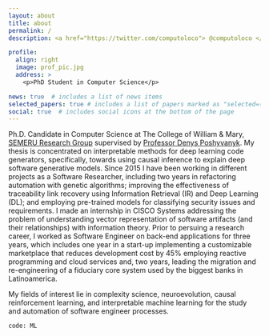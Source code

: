 ```yaml
---
layout: about
title: about
permalink: /
description: <a href="https://twitter.com/computoloco"> @computoloco </a>

profile:
  align: right
  image: prof_pic.jpg
  address: >
    <p>PhD Student in Computer Science</p>

news: true  # includes a list of news items
selected_papers: true # includes a list of papers marked as "selected={true}"
social: true  # includes social icons at the bottom of the page
---
```


Ph.D. Candidate in Computer Science at The College of William & Mary, [SEMERU Research Group](https://www.cs.wm.edu/semeru/people.html) supervised by [Professor Denys Poshyvanyk](https://www.cs.wm.edu/~denys/). My thesis is concentrated on interpretable methods for deep learning code generators, specifically, towards using causal inference to explain deep software generative models. Since 2015 I have been working in different projects as a Software Researcher, including two years in refactoring automation with genetic algorithms; improving the effectiveness of traceability link recovery using Information Retrieval (IR) and Deep Learning (DL); and employing pre-trained models for classifying security issues and requirements. I made an internship in CISCO Systems addressing the problem of understanding vector representation of software artifacts (and their relationships) with information theory. Prior to persuing a research career, I worked as Software Engineer on back-end applications for three years, which includes one year in a start-up implementing a customizable marketplace that reduces development cost by 45% employing reactive programming and cloud services and, two years, leading the migration and re-engineering of a fiduciary core system used by the biggest banks in Latinoamerica. 

My fields of interest lie in complexity science, neuroevolution, causal reinforcement learning, and interpretable machine learning for the study and automation of software engineer processes. 

`code: ML`

